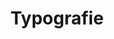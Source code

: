 ---
layout: pattern.njk
tags: 
    - lean_fr
    - lean_basics_fr
    - page
key: typography-lean_fr
title: Typografie
parent: basics-lean_fr
image: mobile/overview/typography.webp
keywords: typografie, titel, text, fliesstext
order: 50
availablelanguages: 
    - de
    - en
---